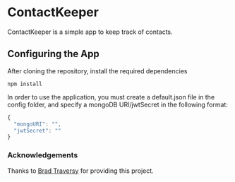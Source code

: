 # ContactKeeper

ContactKeeper is a simple app to keep track of contacts.

## Configuring the App

After cloning the repository, install the required dependencies

```
npm install
```

In order to use the application, you must create a default.json file in the config folder,
and specify a mongoDB URI/jwtSecret in the following format:

```javascript
{
  "mongoURI": "",
  "jwtSecret": ""
}

```

### Acknowledgements

Thanks to [Brad Traversy](https://github.com/bradtraversy) for providing this project.
